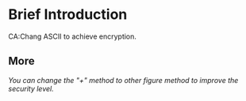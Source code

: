 # Brief Introduction
CA:Chang ASCII to achieve encryption.

## More
*You can change the "+" method to other figure method to improve the security level.*
